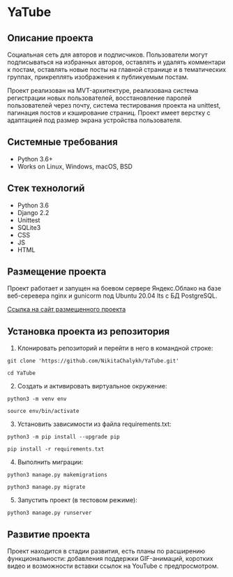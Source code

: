 YaTube
=====

Описание проекта
----------
Социальная сеть для авторов и подписчиков. Пользователи могут подписываться на избранных авторов, оставлять и удалять комментари к постам, оставлять новые посты на главной странице и в тематических группах, прикреплять изображения к публикуемым постам. 

Проект реализован на MVT-архитектуре, реализована система регистрации новых пользователей, восстановление паролей пользователей через почту, система тестирования проекта на unittest, пагинация постов и кэширование страниц. Проект имеет верстку с адаптацией под размер экрана устройства пользователя.

Системные требования
----------
* Python 3.6+
* Works on Linux, Windows, macOS, BSD

Стек технологий
----------
* Python 3.6
* Django 2.2 
* Unittest
* SQLite3
* CSS
* JS
* HTML

Размещение проекта
----------
Проект работает и запущен на боевом сервере Яндекс.Облако на базе веб-серевера nginx и gunicorm под Ubuntu 20.04 lts с БД PostgreSQL. 

[Ссылка на сайт размещенного проекта](https://nikitachalykh.ddns.net/)

Установка проекта из репозитория
----------

1. Клонировать репозиторий и перейти в него в командной строке:
```
git clone 'https://github.com/NikitaChalykh/YaTube.git'

cd YaTube
```
2. Cоздать и активировать виртуальное окружение:
```
python3 -m venv env

source env/bin/activate
```
3. Установить зависимости из файла requirements.txt:
```
python3 -m pip install --upgrade pip

pip install -r requirements.txt
```
4. Выполнить миграции:
```
python3 manage.py makemigrations

python3 manage.py migrate
```
5. Запустить проект (в тестовом режиме):
```
python3 manage.py runserver
```

Развитие проекта
----------
Проект находится в стадии развития, есть планы по расширению функциональности: добавления поддержки GIF-анимаций, коротких видео и возможности вставки ссылок на YouTube с предпросмотром. 
